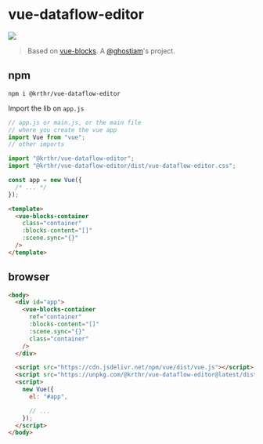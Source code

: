 # vue-dataflow-editor

![](https://raw.githubusercontent.com/krthr/vue-dataflow-editor/master/docs/.vuepress/public/img.PNG)
> Based on [vue-blocks](https://github.com/ghostiam/vue-blocks). A [@ghostiam](https://github.com/ghostiam)'s project.

## npm

```
npm i @krthr/vue-dataflow-editor
```

Import the lib on `app.js`

```js
// app.js or main.js, or the main file
// where you create the vue app
import Vue from "vue";
// other imports

import "@krthr/vue-dataflow-editor";
import "@krthr/vue-dataflow-editor/dist/vue-dataflow-editor.css";

const app = new Vue({
  /* ... */
});
```

```html
<template>
  <vue-blocks-container
    class="container"
    :blocks-content="[]"
    :scene.sync="{}"
  />
</template>
```

## browser

```html
<body>
  <div id="app">
    <vue-blocks-container
      ref="container"
      :blocks-content="[]"
      :scene.sync="{}"
      class="container"
    />
  </div>

  <script src="https://cdn.jsdelivr.net/npm/vue/dist/vue.js"></script>
  <script src="https://unpkg.com/@krthr/vue-dataflow-editor@latest/dist/vue-dataflow-editor.umd.min.js"></script>
  <script>
    new Vue({
      el: "#app",

      // ...
    });
  </script>
</body>
```
